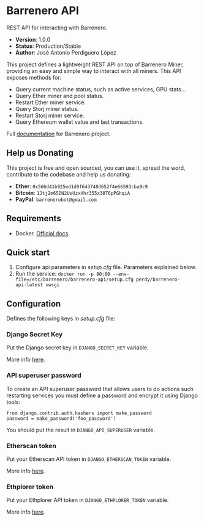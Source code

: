 # Barrenero API

REST API for interacting with Barrenero.

* **Version**: 1.0.0
* **Status**: Production/Stable
* **Author**: José Antonio Perdiguero López

This project defines a lightweight REST API on top of Barrenero Miner, providing an easy and simple way to interact
with all miners. This API exposes methods for:

* Query current machine status, such as active services, GPU stats...
* Query Ether miner and pool status.
* Restart Ether miner service.
* Query Storj miner status.
* Restart Storj miner service.
* Query Ethereum wallet value and last transactions.

Full [documentation](http://barrenero.readthedocs.io) for Barrenero project.

## Help us Donating
This project is free and open sourced, you can use it, spread the word, contribute to the codebase and help us donating:

* **Ether**: `0x566d41b925ed1d9f643748d652f4e66593cba9c9`
* **Bitcoin**: `1Jtj2m65DN2UsUzxXhr355x38T6pPGhqiA`
* **PayPal**: `barrenerobot@gmail.com`

## Requirements
* Docker. [Official docs](https://docs.docker.com/engine/installation/).

## Quick start

1. Configure api parameters in *setup.cfg* file. Parameters explained below.
2. Run the service: `docker run -p 80:80 --env-file=/etc/barrenero/barrenero-api/setup.cfg perdy/barrenero-api:latest uwsgi`

## Configuration
Defines the following keys in *setup.cfg* file:

### Django Secret Key
Put the Django secret key in `DJANGO_SECRET_KEY` variable.

More info [here](https://docs.djangoproject.com/en/1.11/ref/settings/#secret-key>).

### API superuser password
To create an API superuser password that allows users to do actions such restarting services you must define a password
and encrypt it using Django tools:

```
from django.contrib.auth.hashers import make_password
password = make_password('foo_password')
```

You should put the result in `DJANGO_API_SUPERUSER` variable.

### Etherscan token
Put your Etherscan API token in `DJANGO_ETHERSCAN_TOKEN` variable.

More info [here](https://etherscan.io/apis).

### Ethplorer token
Put your Ethplorer API token in `DJANGO_ETHPLORER_TOKEN` variable.

More info [here](https://github.com/EverexIO/Ethplorer/wiki/Ethplorer-API).